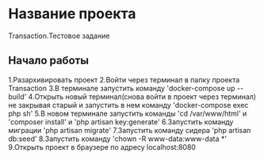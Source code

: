 # Название проекта

Transaction.Тестовое задание

## Начало работы

1.Разархивировать проект
2.Войти через терминал в  папку проекта Transaction
3.В терминале  запустить команду 'docker-compose up --build'
4.Открыть новый терминал(снова войти в проект через терминал) не закрывая  старый  и запустить в  нем  команду 'docker-compose exec php sh'
5.В новом терминале запустить команды  'cd /var/www/html'  и 'composer install' и 'php artisan key:generate'
6.Запустить команду  миграции 'php artisan migrate'
7.Запустить команду сидера 'php artisan db:seed'
8.Запустить команду 'chown -R www-data:www-data *'
9.Открыть проект в браузере по адресу localhost:8080





